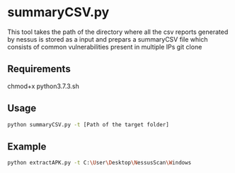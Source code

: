 # summaryCSV.py
This tool takes the path of the directory where all the csv reports generated by nessus is stored as a input and prepars a summaryCSV file which consists of common vulnerabilities present in multiple IPs
git clone 

## Requirements
chmod+x python3.7.3.sh


## Usage
```bash
python summaryCSV.py -t [Path of the target folder]
```

## Example
```bash
python extractAPK.py -t C:\User\Desktop\NessusScan\Windows
```
